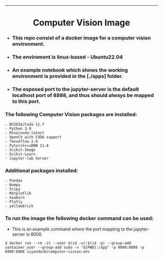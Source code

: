 
---
<h1 style="text-align:center;"> Computer Vision Image </h1>


- ### This repo consist of a docker image for a computer vision environment.
- ### The enviroment is linux-based - Ubuntu22.04
- ### An example notebook which shows the working environment is provided in the [./apps] folder.
- ### The exposed port to the jupyter-server is the default localhost port of 8888, and thus should always be mapped to this port.
    
### The following Computer Vision packages are installed:
```
- NVIDIA/Cuda 11.7
- Python 3.9
- Miniconda-latest
- OpenCV with CUDA support
- Tensoflow 2.9
- Pytorch+cuDNN 11.8
- Scikit-Image
- Scikit-Learn
- Jupyter-lab Server

```
### Additional packages installed:
```
- Pandas
- Numpy
- Scipy
- Matplotlib
- Seaborn
- Plotly
- yellowbrick

```

### To run the image the following docker command can be used:
- This is an example command where the port mapping to the jupyter-server
  is 8000.

```
$ docker run --rm -it --user $(id -u):$(id -g) --group-add container_user --group-add sudo -v "${PWD}:/app" -p 8000:8888 -p 6006:6006 siyandav0/computer-vision-env

```